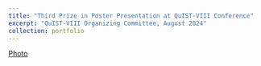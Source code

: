 ```yaml
---
title: "Third Prize in Poster Presentation at QuIST-VIII Conference"
excerpt: "QuIST-VIII Organizing Committee, August 2024"
collection: portfolio
---
```

[Photo](/images/20240804.png)
